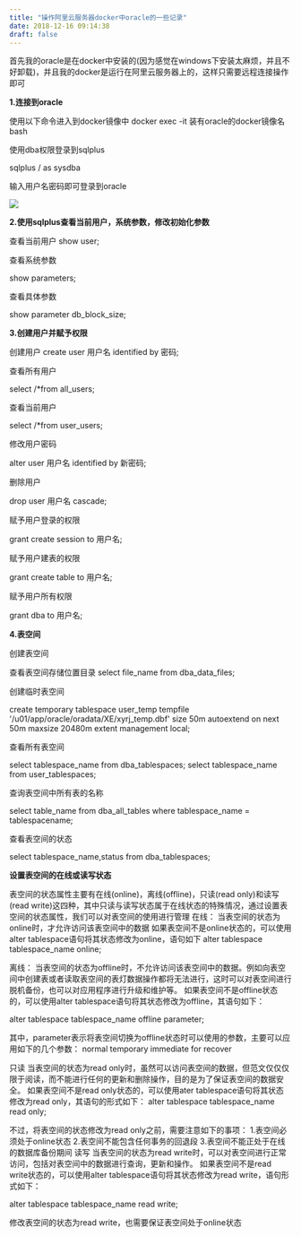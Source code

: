 ```yaml
---
title: "操作阿里云服务器docker中oracle的一些记录"
date: 2018-12-16 09:14:38
draft: false
---
```

首先我的oracle是在docker中安装的(因为感觉在windows下安装太麻烦，并且不好卸载)，并且我的docker是运行在阿里云服务器上的，这样只需要远程连接操作即可

**1.连接到oracle**

使用以下命令进入到docker镜像中
docker exec -it 装有oracle的docker镜像名 bash

使用dba权限登录到sqlplus

sqlplus / as sysdba

输入用户名密码即可登录到oracle

![](https://img-blog.csdnimg.cn/2018121019422640.png?x-oss-process=image/watermark,type_ZmFuZ3poZW5naGVpdGk,shadow_10,text_aHR0cHM6Ly9ibG9nLmNzZG4ubmV0L3lzXzIzMDAxNA==,size_16,color_FFFFFF,t_70)

**2.使用sqlplus查看当前用户，系统参数，修改初始化参数**

查看当前用户
show user;

查看系统参数

show parameters;

查看具体参数

show parameter db_block_size;

**3.创建用户并赋予权限**

创建用户
create user 用户名 identified by 密码;

查看所有用户

select /*from all_users;

查看当前用户

select /*from user_users;

修改用户密码

alter user 用户名 identified by 新密码;

删除用户

drop user 用户名 cascade;

赋予用户登录的权限

grant create session to 用户名;

赋予用户建表的权限

grant create table to 用户名;

赋予用户所有权限

grant dba to 用户名;

**4.表空间**

创建表空间

查看表空间存储位置目录
select file_name from dba_data_files;

创建临时表空间

create temporary tablespace user_temp tempfile '/u01/app/oracle/oradata/XE/xyrj_temp.dbf' size 50m autoextend on next 50m maxsize 20480m extent management local;

查看所有表空间

select tablespace_name from dba_tablespaces; select tablespace_name from user_tablespaces;

查询表空间中所有表的名称

select table_name from dba_all_tables where tablespace_name = tablespacename;

查看表空间的状态

select tablespace_name,status from dba_tablespaces;

**设置表空间的在线或读写状态**

表空间的状态属性主要有在线(online)，离线(offline)，只读(read only)和读写(read write)这四种，其中只读与读写状态属于在线状态的特殊情况，通过设置表空间的状态属性，我们可以对表空间的使用进行管理
在线：
当表空间的状态为online时，才允许访问该表空间中的数据
如果表空间不是online状态的，可以使用alter tablespace语句将其状态修改为online，语句如下
alter tablespace tablespace_name online;

离线：
当表空间的状态为offline时，不允许访问该表空间中的数据。例如向表空间中创建表或者读取表空间的表灯数据操作都将无法进行，这时可以对表空间进行脱机备份，也可以对应用程序进行升级和维护等。
如果表空间不是offline状态的，可以使用alter tablespace语句将其状态修改为offline，其语句如下：

alter tablespace tablespace_name offline parameter;

其中，parameter表示将表空间切换为offline状态时可以使用的参数，主要可以应用如下的几个参数：
normal
temporary
immediate
for recover

只读
当表空间的状态为read only时，虽然可以访问表空间的数据，但范文仅仅仅限于阅读，而不能进行任何的更新和删除操作，目的是为了保证表空间的数据安全。
如果表空间不是read only状态的，可以使用ater tablespace语句将其状态修改为read only，其语句的形式如下：
alter tablespace tablespace_name read only;

不过，将表空间的状态修改为read only之前，需要注意如下的事项：
1.表空间必须处于online状态
2.表空间不能包含任何事务的回退段
3.表空间不能正处于在线的数据库备份期间
读写
当表空间的状态为read write时，可以对表空间进行正常访问，包括对表空间中的数据进行查询，更新和操作。
如果表空间不是read write状态的，可以使用alter tablespace语句将其状态修改为read write，语句形式如下：

alter tablespace tablespace_name read write;

修改表空间的状态为read write，也需要保证表空间处于online状态